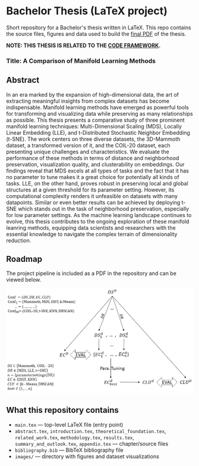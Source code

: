 # Bachelor Thesis (LaTeX project) 

Short repository for a Bachelor's thesis written in LaTeX. This repo contains the source files, figures and data used to build the [final PDF](Bachelorarbeit___Atakan_Kara.pdf) of the thesis. 

**NOTE: THIS THESIS IS RELATED TO THE [CODE FRAMEWORK](https://github.com/atakan-kara99/ManifoldLearningFramework).**

### Title: A Comparison of Manifold Learning Methods

## Abstract

In an era marked by the expansion of high-dimensional data, the art of extracting meaningful insights from complex datasets has become indispensable. Manifold learning methods have emerged as powerful tools for transforming and visualizing data while preserving as many relationships as possible. This thesis presents a comparative study of three prominent manifold learning techniques: Multi-Dimensional Scaling (MDS), Locally Linear Embedding (LLE), and t-Distributed Stochastic Neighbor Embedding (t-SNE). The work centers on three diverse datasets, the 3D-Mammoth dataset, a transformed version of it, and the COIL-20 dataset, each presenting unique challenges and characteristics. We evaluate the performance of these methods in terms of distance and neighborhood preservation, visualization quality, and clusterability on embeddings. Our findings reveal that MDS excels at all types of tasks and the fact that it has no parameter to tune makes it a great choice for potentially all kinds of tasks. LLE, on the other hand, proves robust in preserving local and global structures at a given threshold for its parameter setting. However, its computational complexity renders it unfeasible on datasets with many datapoints. Similar or even better results can be achieved by deploying t-SNE which stands out in the task of neighborhood preservation, especially for low parameter settings. As the machine learning landscape continues to evolve, this thesis contributes to the ongoing exploration of these manifold leanring methods, equipping data scientists and researchers with the essential knowledge to navigate the complex terrain of dimensionality reduction.

## Roadmap

The project pipeline is included as a PDF in the repository and can be viewed below.

<img src="images/pipeline_final.jpg" alt="Pipeline">

## What this repository contains

- `main.tex` — top-level LaTeX file (entry point)
- `abstract.tex`, `introduction.tex`, `theoretical_foundation.tex`, `related_work.tex`, `methodology.tex`, `results.tex`, `summary_and_outlook.tex`, `appendix.tex` — chapter/source files
- `bibliography.bib` — BibTeX bibliography file
- `images/` — directory with figures and dataset visualizations
